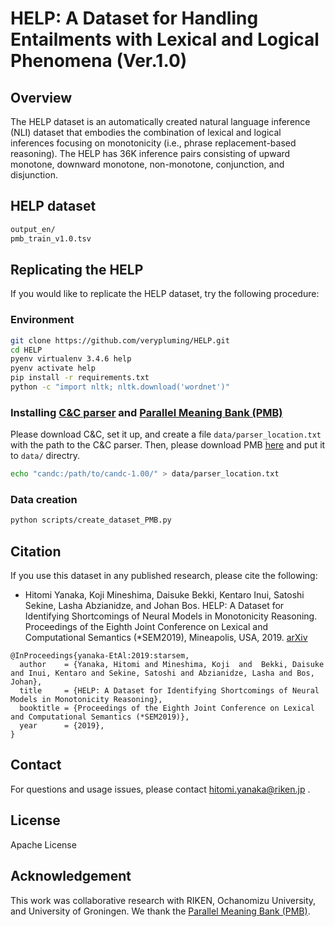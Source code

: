 # HELP: A Dataset for Handling Entailments with Lexical and Logical Phenomena (Ver.1.0)

## Overview
The HELP dataset is an automatically created natural language inference (NLI) dataset that embodies the combination of lexical and logical inferences focusing on monotonicity (i.e., phrase replacement-based reasoning).
The HELP has 36K inference pairs consisting of upward monotone, downward monotone, non-monotone, conjunction, and disjunction.

## HELP dataset
```bash
output_en/
pmb_train_v1.0.tsv
```

## Replicating the HELP
If you would like to replicate the HELP dataset, try the following procedure:
### Environment
```bash
git clone https://github.com/verypluming/HELP.git
cd HELP
pyenv virtualenv 3.4.6 help
pyenv activate help
pip install -r requirements.txt
python -c "import nltk; nltk.download('wordnet')"
```

### Installing [C&C parser](http://www.cl.cam.ac.uk/~sc609/candc-1.00.html) and [Parallel Meaning Bank (PMB)](http://pmb.let.rug.nl/)
Please download C&C, set it up, and create a file `data/parser_location.txt` with the path to the C&C parser.
Then, please download PMB [here](https://pmbdemo.webhosting.rug.nl/data.php) and put it to `data/` directry.

```bash
echo "candc:/path/to/candc-1.00/" > data/parser_location.txt
```

### Data creation

```bash
python scripts/create_dataset_PMB.py
```

## Citation
If you use this dataset in any published research, please cite the following:
* Hitomi Yanaka, Koji Mineshima, Daisuke Bekki, Kentaro Inui, Satoshi Sekine, Lasha Abzianidze, and Johan Bos. HELP: A Dataset for Identifying Shortcomings of Neural Models in Monotonicity Reasoning. Proceedings of the Eighth Joint Conference on Lexical and Computational Semantics (\*SEM2019), Mineapolis, USA, 2019. [arXiv](https://arxiv.org/pdf/1904.12166.pdf)

```
@InProceedings{yanaka-EtAl:2019:starsem,
  author    = {Yanaka, Hitomi and Mineshima, Koji  and  Bekki, Daisuke and Inui, Kentaro and Sekine, Satoshi and Abzianidze, Lasha and Bos, Johan},
  title     = {HELP: A Dataset for Identifying Shortcomings of Neural Models in Monotonicity Reasoning},
  booktitle = {Proceedings of the Eighth Joint Conference on Lexical and Computational Semantics (*SEM2019)},
  year      = {2019},
}
```

## Contact
For questions and usage issues, please contact hitomi.yanaka@riken.jp .

## License
Apache License

## Acknowledgement
This work was collaborative research with RIKEN, Ochanomizu University, and University of Groningen.
We thank the [Parallel Meaning Bank (PMB)](http://pmb.let.rug.nl/).

